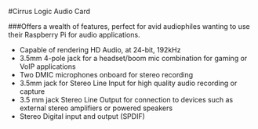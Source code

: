 <!--
---
name: Cirrus Logic Audio Card
class: board
type: audio
image: 'cirruslogic-audio-card.png'
manufacturer: element14
description: Audio Card with unprecedented level of features and performance for Raspberry Pi.
url: http://www.element14.com/community/community/raspberry-pi/raspberry-pi-accessories/cirrus_logic_audio_card
buy: http://www.element14.com/community/community/raspberry-pi/raspberry-pi-accessories/cirrus_logic_audio_card
formfactor: 'HAT'
pincount: 40
pin:
  '3':
    name: SDA1
    mode: i2c
    description: WM8804 I2C - SDA
  '5':
    name: SCL1
    mode: i2c
    description: WM8804 I2C - SCLK
  '11':
    name: GPIO_GEN0
    mode: input
    description: WM5102 RST
  '12':
    name: PCM_CLK
    mode: input
    description: WM5102 AIF PCM - BCLK
  '15':
    name: GPIO_GEN3
    mode: input
    description: WM5102 LDO Enable
  '16':
    name: GPIO_GEN4
    mode: input
    description: WM8804 Control I/F Config
  '19':
    name: SPI_MOSI
    mode: spi
    description: WM5102 SPI - MOSI
  '21':
    name: SPI_MISO
    mode: spi
    description: WM5102 SPI - MISO
  '23':
    name: SPI_SCLK
    mode: spi
    description: WM5102 SPI - SCLK1
  '24':
    name: SPI_CE0_N
    mode: input
    description: WM8804 RST
  '26':
    name: SPI_CE1_N
    mode: input
    description: WM5102 SPI - CE
  '35':
    name: PCM_FS
    mode: input
    description: WM5102 AIF PCM - FS
  '38':
    name: PCM_DIN
    mode: input
    description: WM5102 AIF PCM - DIN
  '40':
    name: PCM_DOUT
    mode: input
    description: WM5102 AIF PCM - DOUT
-->
#Cirrus Logic Audio Card

###Offers a wealth of features, perfect for avid audiophiles wanting to use their Raspberry Pi for audio applications.

* Capable of rendering HD Audio, at 24-bit, 192kHz
* 3.5mm 4-pole jack for a headset/boom mic combination for gaming or VoIP applications
* Two DMIC microphones onboard for stereo recording
* 3.5mm jack for Stereo Line Input for high quality audio recording or capture
* 3.5 mm jack Stereo Line Output for connection to devices such as external stereo amplifiers or powered speakers
* Stereo Digital input and output (SPDIF)
